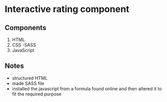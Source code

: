 # Interactive rating component

## Components

1. HTML
2. CSS
   -SASS
3. JavaScript

## Notes

- structured HTML
- made SASS file
- installed the javascript from a formula found online and then altered it to fit the required purpose
